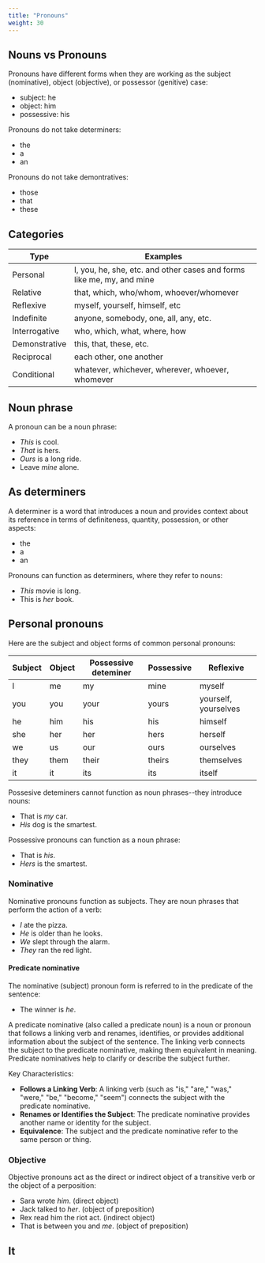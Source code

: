 ```yaml
---
title: "Pronouns"
weight: 30
---
```


## Nouns vs Pronouns

Pronouns have different forms when they are working as the subject (nominative), object (objective), or possessor (genitive) case:
- subject: he
- object: him
- possessive: his

Pronouns do not take determiners:
- the
- a
- an

Pronouns do not take demontratives:
- those
- that
- these

## Categories

| Type | Examples |
|---|---|
| Personal | I, you, he, she, etc. and other cases and forms like me, my, and mine |
| Relative | that, which, who/whom, whoever/whomever |
| Reflexive | myself, yourself, himself, etc |
| Indefinite | anyone, somebody, one, all, any, etc. |
| Interrogative | who, which, what, where, how |
| Demonstrative | this, that, these, etc. |
| Reciprocal | each other, one another |
| Conditional | whatever, whichever, wherever, whoever, whomever |

## Noun phrase

A pronoun can be a noun phrase:
- _This_ is cool.
- _That_ is hers.
- _Ours_ is a long ride.
- Leave _mine_ alone.

## As determiners

A determiner is a word that introduces a noun and provides context about its reference in terms of definiteness, quantity, possession, or other aspects:
- the
- a
- an

Pronouns can function as determiners, where they refer to nouns:
- _This_ movie is long.
- This is _her_ book.

## Personal pronouns

Here are the subject and object forms of common personal pronouns:

| Subject | Object | Possessive deteminer | Possessive | Reflexive |
|---|---|---|---|---|
| I | me | my | mine | myself |
| you | you | your | yours | yourself, yourselves |
| he | him | his | his | himself |
| she | her | her | hers | herself |
| we | us | our | ours | ourselves |
| they | them | their | theirs | themselves |
| it | it | its | its | itself |

Possesive deteminers cannot function as noun phrases--they introduce nouns:
- That is _my_ car.
- _His_ dog is the smartest.

Possessive pronouns can function as a noun phrase:
- That is _his_.
- _Hers_ is the smartest.

### Nominative

Nominative pronouns function as subjects. They are noun phrases that perform the action of a verb:
- _I_ ate the pizza.
- _He_ is older than he looks.
- _We_ slept through the alarm.
- _They_ ran the red light.

#### Predicate nominative

The nominative (subject) pronoun form is referred to in the predicate of the sentence:
- The winner is _he_.

A predicate nominative (also called a predicate noun) is a noun or pronoun that follows a linking verb and renames, identifies, or provides additional information about the subject of the sentence. The linking verb connects the subject to the predicate nominative, making them equivalent in meaning. Predicate nominatives help to clarify or describe the subject further.

Key Characteristics:
- **Follows a Linking Verb**: A linking verb (such as "is," "are," "was," "were," "be," "become," "seem") connects the subject with the predicate nominative.
- **Renames or Identifies the Subject**: The predicate nominative provides another name or identity for the subject.
- **Equivalence**: The subject and the predicate nominative refer to the same person or thing.

### Objective

Objective pronouns act as the direct or indirect object of a transitive verb or the object of a perposition:
- Sara wrote _him_. (direct object)
- Jack talked to _her_. (object of preposition)
- Rex read him the riot act. (indirect object)
- That is between you and _me_. (object of preposition)

## It